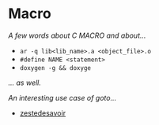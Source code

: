 # Macro

_A few words about C MACRO and about..._

- `ar -q lib<lib_name>.a <object_file>.o`
- `#define NAME <statement>`
- `doxygen -g && doxyge`

_... as well._

_An interesting use case of goto..._
- [zestedesavoir](https://zestedesavoir.com/tutoriels/755/le-langage-c-1/1043_aggregats-memoire-et-fichiers/5155_la-gestion-derreur-2/)

